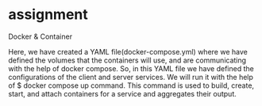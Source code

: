 # assignment
Docker &amp; Container

Here, we have created a YAML file(docker-compose.yml) where we have defined the volumes that the containers will use, and are communicating with the help of docker compose.
So, in this YAML file we have defined the configurations of the client and server services.
We will run it with the help of $ docker compose up command. This command is used to build, create, start, and attach containers for a service and aggregates their output.
